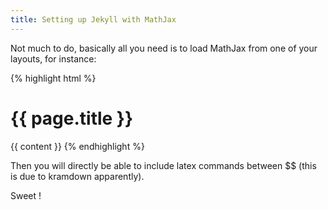 ```yaml
---
title: Setting up Jekyll with MathJax
---
```


Not much to do, basically all you need is to load MathJax from one of
your layouts, for instance:

{% highlight html %}
<!doctype html>
<html>
  <head>
    <meta charset="utf-8"/>
	<link rel="stylesheet" type="text/css" href="/css/note.css" >
	<script type="text/javascript"
			src="//cdn.mathjax.org/mathjax/latest/MathJax.js?config=TeX-AMS-MML_HTMLorMML" >
	</script>
  </head>
  <body>
	<h1>{{ page.title }}</h1>
	{{ content }}
  </body>
</html>
{% endhighlight %}

Then you will directly be able to include latex commands between \$\$
(this is due to kramdown apparently).

Sweet !
